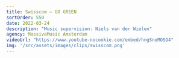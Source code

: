 ```yaml
---
title: Swisscom – GO GREEN
sortOrder: 550
date: 2022-03-24
description: "Music supervision: Niels van der Wielen"
agency: MassiveMusic Amsterdam
videoUrl: "https://www.youtube-nocookie.com/embed/hngSneMOSG4"
img: '/src/assets/images/clips/swisscom.png'
---
```

